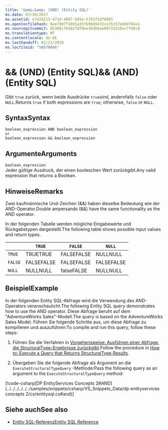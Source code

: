 ```yaml
---
title: '&amp;&amp; (UND) (Entity SQL)'
ms.date: 03/30/2017
ms.assetid: e7d24213-471d-4807-b85e-570375df89b5
ms.openlocfilehash: 6ee7987f2801a35fb9669472ce7b237e684f64e1
ms.sourcegitcommit: 6b308cf6d627d78ee36dbbae8972a310ac7fd6c8
ms.translationtype: MT
ms.contentlocale: de-DE
ms.lasthandoff: 01/23/2019
ms.locfileid: "54579666"
---
```

# <a name="ampamp-and-entity-sql"></a><span data-ttu-id="e031e-102">&amp;&amp; (UND) (Entity SQL)</span><span class="sxs-lookup"><span data-stu-id="e031e-102">&amp;&amp; (AND) (Entity SQL)</span></span>
<span data-ttu-id="e031e-103">Gibt `true` zurück, wenn beide Ausdrücke `true`sind, andernfalls `false` oder `NULL`.</span><span class="sxs-lookup"><span data-stu-id="e031e-103">Returns `true` if both expressions are `true`; otherwise, `false` or `NULL`.</span></span>  
  
## <a name="syntax"></a><span data-ttu-id="e031e-104">Syntax</span><span class="sxs-lookup"><span data-stu-id="e031e-104">Syntax</span></span>  
  
```  
boolean_expression AND boolean_expression  
or  
boolean_expression && boolean_expression  
```  
  
## <a name="arguments"></a><span data-ttu-id="e031e-105">Argumente</span><span class="sxs-lookup"><span data-stu-id="e031e-105">Arguments</span></span>  
 `boolean_expression`  
 <span data-ttu-id="e031e-106">Jeder gültige Ausdruck, der einen booleschen Wert zurückgibt.</span><span class="sxs-lookup"><span data-stu-id="e031e-106">Any valid expression that returns a Boolean.</span></span>  
  
## <a name="remarks"></a><span data-ttu-id="e031e-107">Hinweise</span><span class="sxs-lookup"><span data-stu-id="e031e-107">Remarks</span></span>  
 <span data-ttu-id="e031e-108">Zwei kaufmännische Und-Zeichen (&&) haben dieselbe Bedeutung wie der AND-Operator.</span><span class="sxs-lookup"><span data-stu-id="e031e-108">Double ampersands (&&) have the same functionality as the AND operator.</span></span>  
  
 <span data-ttu-id="e031e-109">In der folgenden Tabelle werden mögliche Eingabewerte und Rückgabetypen dargestellt.</span><span class="sxs-lookup"><span data-stu-id="e031e-109">The following table shows possible input values and return types.</span></span>  
  
||`TRUE`|`FALSE`|`NULL`|  
|-|------------|-------------|------------|  
|`TRUE`|<span data-ttu-id="e031e-110">TRUE</span><span class="sxs-lookup"><span data-stu-id="e031e-110">TRUE</span></span>|<span data-ttu-id="e031e-111">FALSE</span><span class="sxs-lookup"><span data-stu-id="e031e-111">FALSE</span></span>|<span data-ttu-id="e031e-112">NULL</span><span class="sxs-lookup"><span data-stu-id="e031e-112">NULL</span></span>|  
|`FALSE`|<span data-ttu-id="e031e-113">FALSE</span><span class="sxs-lookup"><span data-stu-id="e031e-113">FALSE</span></span>|<span data-ttu-id="e031e-114">FALSE</span><span class="sxs-lookup"><span data-stu-id="e031e-114">FALSE</span></span>|<span data-ttu-id="e031e-115">FALSE</span><span class="sxs-lookup"><span data-stu-id="e031e-115">FALSE</span></span>|  
|`NULL`|<span data-ttu-id="e031e-116">NULL</span><span class="sxs-lookup"><span data-stu-id="e031e-116">NULL</span></span>|<span data-ttu-id="e031e-117">false</span><span class="sxs-lookup"><span data-stu-id="e031e-117">FALSE</span></span>|<span data-ttu-id="e031e-118">NULL</span><span class="sxs-lookup"><span data-stu-id="e031e-118">NULL</span></span>|  
  
## <a name="example"></a><span data-ttu-id="e031e-119">Beispiel</span><span class="sxs-lookup"><span data-stu-id="e031e-119">Example</span></span>  
 <span data-ttu-id="e031e-120">In der folgenden Entity SQL-Abfrage wird die Verwendung des AND-Operators veranschaulicht.</span><span class="sxs-lookup"><span data-stu-id="e031e-120">The following Entity SQL query demonstrates how to use the AND operator.</span></span> <span data-ttu-id="e031e-121">Diese Abfrage beruht auf dem "AdventureWorks Sales"-Modell.</span><span class="sxs-lookup"><span data-stu-id="e031e-121">The query is based on the AdventureWorks Sales Model.</span></span> <span data-ttu-id="e031e-122">Führen Sie folgende Schritte aus, um diese Abfrage zu kompilieren und auszuführen:</span><span class="sxs-lookup"><span data-stu-id="e031e-122">To compile and run this query, follow these steps:</span></span>  
  
1.  <span data-ttu-id="e031e-123">Führen Sie die Verfahren in [Vorgehensweise: Ausführen einer Abfrage, die StructuralType-Ergebnisse zurückgibt](../../../../../../docs/framework/data/adonet/ef/how-to-execute-a-query-that-returns-structuraltype-results.md).</span><span class="sxs-lookup"><span data-stu-id="e031e-123">Follow the procedure in [How to: Execute a Query that Returns StructuralType Results](../../../../../../docs/framework/data/adonet/ef/how-to-execute-a-query-that-returns-structuraltype-results.md).</span></span>  
  
2.  <span data-ttu-id="e031e-124">Übergeben Sie die folgende Abfrage als Argument an die `ExecuteStructuralTypeQuery` -Methode:</span><span class="sxs-lookup"><span data-stu-id="e031e-124">Pass the following query as an argument to the `ExecuteStructuralTypeQuery` method:</span></span>  
  
 [!code-csharp[DP EntityServices Concepts 2#AND](../../../../../../samples/snippets/csharp/VS_Snippets_Data/dp entityservices concepts 2/cs/entitysql.cs#and)]  
  
## <a name="see-also"></a><span data-ttu-id="e031e-125">Siehe auch</span><span class="sxs-lookup"><span data-stu-id="e031e-125">See also</span></span>
- [<span data-ttu-id="e031e-126">Entity SQL-Referenz</span><span class="sxs-lookup"><span data-stu-id="e031e-126">Entity SQL Reference</span></span>](../../../../../../docs/framework/data/adonet/ef/language-reference/entity-sql-reference.md)
